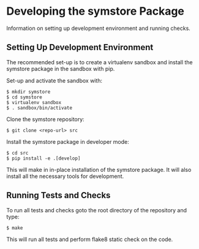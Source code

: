 # Developing the symstore Package

Information on setting up development environment and running checks.

## Setting Up Development Environment

The recommended set-up is to create a virtualenv sandbox and install the
symstore package in the sandbox with pip.

Set-up and activate the sandbox with:

    $ mkdir symstore
    $ cd symstore
    $ virtualenv sandbox
    $ . sandbox/bin/activate

Clone the symstore repository:

    $ git clone <repo-url> src

Install the symstore package in developer mode:

    $ cd src
    $ pip install -e .[develop]

This will make in in-place installation of the symstore package. It will also
install all the necessary tools for development.


## Running Tests and Checks

To run all tests and checks goto the root directory of the repository and type:

    $ make

This will run all tests and perform flake8 static check on the code.
